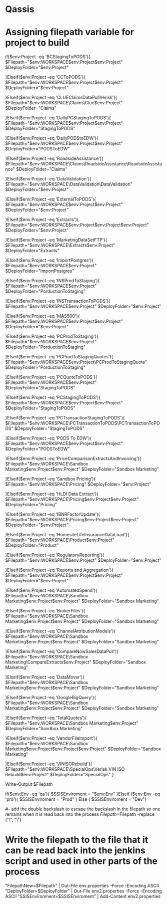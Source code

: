 # Qassis
# Assigning filepath variable for project to build
if($env:Project -eq 'BCStagingToPODS'){
   $Filepath="$env:WORKSPACE\$env:Project\$env:Project\"
   $DeployFolder="$env:Project"
   
}Elseif($env:Project -eq 'CCToPODS'){
    $Filepath="$env:WORKSPACE\$env:Project\$env:Project\"
    $DeployFolder="$env:Project"
   
}Elseif($env:Project -eq 'CLUEClaimsDataPullVerisk'){
    $Filepath="$env:WORKSPACE\Claims\Clue\$env:Project\"
    $DeployFolder="Claims"

}Elseif($env:Project -eq 'DailyPCStagingToPODS'){
    $Filepath="$env:WORKSPACE\$env:Project\$env:Project\"
    $DeployFolder="StagingToPODS"

}Elseif($env:Project -eq 'DailyPODStoEDW'){
    $Filepath="$env:WORKSPACE\$env:Project\$env:Project\"
    $DeployFolder="PODSToEDW"

}Elseif($env:Project -eq 'RoadsideAssistance'){
    $Filepath="$env:WORKSPACE\Claims\RoadsideAssistance\RoadsideAssistance\"
    $DeployFolder="Claims"

}Elseif($env:Project -eq 'DataValidation'){
    $Filepath="$env:WORKSPACE\DataValidation\DataValidation\"
    $DeployFolder="$env:Project"

}Elseif($env:Project -eq 'ExternalToPODS'){
    $Filepath="$env:WORKSPACE\$env:Project\$env:Project\"
    $DeployFolder="$env:Project"

}Elseif($env:Project -eq 'Extracts'){
    $Filepath="$env:WORKSPACE\$env:Project\$env:Project\$env:Project\"
    $DeployFolder="$env:Project"

}Elseif($env:Project -eq 'MarketingDataSetFTP'){
    $Filepath="$env:WORKSPACE\Extracts\$env:Project\"
    $DeployFolder="Extracts"

}Elseif($env:Project -eq 'ImportPostgres'){
    $Filepath="$env:WORKSPACE\$env:Project\"
    $DeployFolder="ImportPostgres"

}Elseif($env:Project -eq 'INSProdToStaging'){
    $Filepath="$env:WORKSPACE\$env:Project\"
    $DeployFolder="PorductionToStaging"

}Elseif($env:Project -eq 'INSTransactionToPODS'){
    $Filepath="$env:WORKSPACE\$env:Project\"
    $DeployFolder="$env:Project"

}Elseif($env:Project -eq 'MAS500'){
    $Filepath="$env:WORKSPACE\$env:Project\$env:Project\"
    $DeployFolder="$env:Project"

}Elseif($env:Project -eq 'PCProdToStaging'){
    $Filepath="$env:WORKSPACE\$env:Project\"
    $DeployFolder="PorductionToStaging"

}Elseif($env:Project -eq 'PCProdToStagingQuotes'){
    $Filepath="$env:WORKSPACE\$env:Project\PCProdToStagingQuote\"
    $DeployFolder="PorductionToStaging"

}Elseif($env:Project -eq 'PCQuoteToPODS'){
    $Filepath="$env:WORKSPACE\$env:Project\"
    $DeployFolder="StagingToPODS"

}Elseif($env:Project -eq 'PCStagingToPODS'){
    $Filepath="$env:WORKSPACE\$env:Project\$env:Project\"
    $DeployFolder="StagingToPODS"

}Elseif($env:Project -eq 'PCTransactionStagingToPODS'){
    $Filepath="$env:WORKSPACE\PCTransactionToPODS\PCTransactionToPODS\"
    $DeployFolder="StagingToPODS"

}Elseif($env:Project -eq 'PODS To EDW'){
    $Filepath="$env:WORKSPACE\$env:Project\$env:Project\"
    $DeployFolder="PODSToEDW"

}Elseif($env:Project -eq 'PriceComparisonExtractsAndInvoicing'){
    $Filepath="$env:WORKSPACE\Sandbox Marketing\$env:Project\$env:Project"
    $DeployFolder="Sandbox Marketing"    

}Elseif($env:Project -eq 'Sandbox Pricing'){
    $Filepath="$env:WORKSPACE\Pricing\"
    $DeployFolder="$env:Project"

}Elseif($env:Project -eq 'HLDI Data Extract'){
    $Filepath="$env:WORKSPACE\Pricing\$env:Project\$env:Project\"
    $DeployFolder="Pricing"

}Elseif($env:Project -eq 'IBNRFactorUpdate'){
    $Filepath="$env:WORKSPACE\Pricing\$env:Project\$env:Project\"
    $DeployFolder="$env:Project"

}Elseif($env:Project -eq 'HomesiteLifeInsuranceDataLoad'){
    $Filepath="$env:WORKSPACE\Product\$env:Project\"
    $DeployFolder="Product"

}Elseif($env:Project -eq 'RegulatoryReporting'){
    $Filepath="$env:WORKSPACE\$env:Project\"
    $DeployFolder="$env:Project"

}Elseif($env:Project -eq 'Reports and Aggregation'){
    $Filepath="$env:WORKSPACE\$env:Project\$env:Project\"
    $DeployFolder="$env:Project"

}Elseif($env:Project -eq 'AutomatedSpend'){
    $Filepath="$env:WORKSPACE\Sandbox Marketing\$env:Project\$env:Project\"
    $DeployFolder="Sandbox Marketing"

}Elseif($env:Project -eq 'BrokerFiles'){
    $Filepath="$env:WORKSPACE\Sandbox Marketing\$env:Project\$env:Project\"
    $DeployFolder="Sandbox Marketing"

}Elseif($env:Project -eq 'ChannelAttributionModels'){
    $Filepath="$env:WORKSPACE\Sandbox Marketing\$env:Project\$env:Project\"
    $DeployFolder="Sandbox Marketing"

}Elseif($env:Project -eq 'CompareNowSalesDataPull'){
    $Filepath="$env:WORKSPACE\Sandbox Marketing\CompareExtracts\$env:Project\"
    $DeployFolder="Sandbox Marketing"

}Elseif($env:Project -eq 'DataMover'){
    $Filepath="$env:WORKSPACE\Sandbox Marketing\$env:Project\$env:Project\"
    $DeployFolder="Sandbox Marketing"

}Elseif($env:Project -eq 'GoogleBigQuery'){
    $Filepath="$env:WORKSPACE\Sandbox Marketing\$env:Project\$env:Project\"
    $DeployFolder="Sandbox Marketing"

}Elseif($env:Project -eq 'TotalQuotes'){
    $Filepath="$env:WORKSPACE\Sandbox Marketing\$env:Project\"
    $DeployFolder="Sandbox Marketing"

}Elseif($env:Project -eq 'VendorFileImport'){
    $Filepath="$env:WORKSPACE\Sandbox Marketing\$env:Project\$env:Project\$env:Project\"
    $DeployFolder="Sandbox Marketing"

}Elseif($env:Project -eq 'VINISORebuild'){
    $Filepath="$env:WORKSPACE\SpecialOps\Verisk VIN ISO Rebuild\$env:Project\"
    $DeployFolder="SpecialOps"
}

Write-Output $Filepath

if($env:Env -eq 'qa'){
    $SSISEnviroment = "$env:Env"
 }Elseif ($env:Env -eq 'prd'){
    $SSISEnviroment = "Prod"
 }
 Else { $SSISEnviroment = "Dev"}

#- add the double backslash to escape the backslash in the filepath so one remains when it is read back into the process
$Filepath=$Filepath -replace ("\\", "\\\")

# Write the filepath to the file that it can be read back into the jenkins script and used in other parts of the process
"FilepathNew=$Filepath" | Out-File env.properties -Force -Encoding ASCII
"DeployFolder=$DeployFolder" | Out-File env2.properties -Force -Encoding ASCII
"SSISEnvironment=$SSISEnviroment" | Add-Content env2.properties
